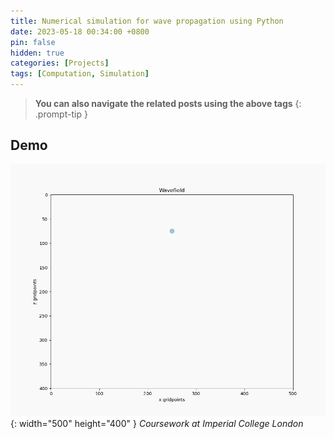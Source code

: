 ```yaml
---
title: Numerical simulation for wave propagation using Python
date: 2023-05-18 00:34:00 +0800
pin: false
hidden: true
categories: [Projects]
tags: [Computation, Simulation]
---
```


> **You can also navigate the related posts using the above tags**
{: .prompt-tip }


## Demo

![img-description](/images/Project/wave.gif){: width="500" height="400" }
_Coursework at Imperial College London_
